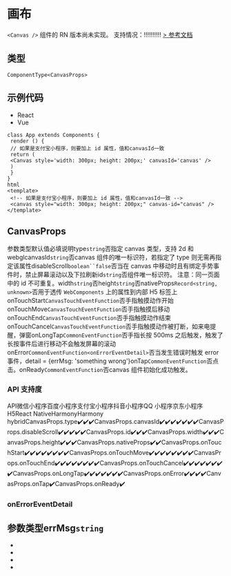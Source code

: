 # 画布
`<Canvas />` 组件的 RN 版本尚未实现。
支持情况：!!!!!!!!!!
[> 参考文档
](https://developers.weixin.qq.com/miniprogram/dev/component/canvas.html)
## 类型[​](canvas.html#类型)
```tsx
ComponentType<CanvasProps>
```

## 示例代码[​](canvas.html#示例代码)

- React
- Vue
```tsx
class App extends Components {
 render () {
 // 如果是支付宝小程序，则要加上 id 属性，值和canvasId一致
 return (
 <Canvas style='width: 300px; height: 200px;' canvasId='canvas' />
 )
 }
}
html
<template>
 <!-- 如果是支付宝小程序，则要加上 id 属性，值和canvasId一致 -->
 <canvas style="width: 300px; height: 200px;" canvas-id="canvas" />
</template>
```

## CanvasProps[​](canvas.html#canvasprops)
参数类型默认值必填说明type`string`否指定 canvas 类型，支持 2d 和 webglcanvasId`string`否canvas 组件的唯一标识符，若指定了 type 则无需再指定该属性disableScroll`boolean``false`否当在 canvas 中移动时且有绑定手势事件时，禁止屏幕滚动以及下拉刷新id`string`否组件唯一标识符。
注意：同一页面中的 id 不可重复。width`string`否height`string`否nativeProps`Record<string, unknown>`否用于透传 `WebComponents` 上的属性到内部 H5 标签上onTouchStart`CanvasTouchEventFunction`否手指触摸动作开始onTouchMove`CanvasTouchEventFunction`否手指触摸后移动onTouchEnd`CanvasTouchEventFunction`否手指触摸动作结束onTouchCancel`CanvasTouchEventFunction`否手指触摸动作被打断，如来电提醒，弹窗onLongTap`CommonEventFunction`否手指长按 500ms 之后触发，触发了长按事件后进行移动不会触发屏幕的滚动onError`CommonEventFunction<onErrorEventDetail>`否当发生错误时触发 error 事件，detail = {errMsg: 'something wrong'}onTap`CommonEventFunction`否点击。onReady`CommonEventFunction`否canvas 组件初始化成功触发。
### API 支持度[​](canvas.html#api-支持度)
API微信小程序百度小程序支付宝小程序抖音小程序QQ 小程序京东小程序H5React NativeHarmonyHarmony hybridCanvasProps.type✔️✔️✔️CanvasProps.canvasId✔️✔️✔️✔️✔️✔️✔️CanvasProps.disableScroll✔️✔️✔️✔️✔️CanvasProps.id✔️✔️✔️CanvasProps.width✔️✔️✔️CanvasProps.height✔️✔️✔️CanvasProps.nativeProps✔️✔️CanvasProps.onTouchStart✔️✔️✔️✔️✔️✔️✔️✔️CanvasProps.onTouchMove✔️✔️✔️✔️✔️✔️✔️✔️CanvasProps.onTouchEnd✔️✔️✔️✔️✔️✔️✔️✔️CanvasProps.onTouchCancel✔️✔️✔️✔️✔️✔️✔️✔️CanvasProps.onLongTap✔️✔️✔️✔️✔️✔️✔️CanvasProps.onError✔️✔️✔️✔️CanvasProps.onTap✔️CanvasProps.onReady✔️
### onErrorEventDetail[​](canvas.html#onerroreventdetail)
参数类型errMsg`string`
- 
- 
- 

- 
-
